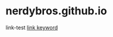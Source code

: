 # nerdybros.github.io

link-test 
[link keyword][id]

[id]: https://nerdybros.github.io/docs/docs "docs->"